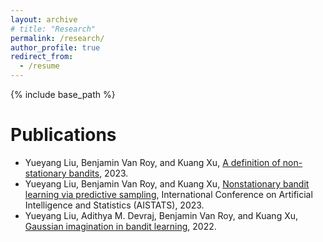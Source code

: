 ```yaml
---
layout: archive
# title: "Research"
permalink: /research/
author_profile: true
redirect_from:
  - /resume
---
```


{% include base_path %}

Publications
======
* Yueyang Liu, Benjamin Van Roy, and Kuang Xu, [A definition of non-stationary bandits](https://arxiv.org/abs/2302.12202), 2023.  
* Yueyang Liu, Benjamin Van Roy, and Kuang Xu, [Nonstationary bandit learning via predictive sampling](https://arxiv.org/abs/2205.01970), International Conference on Artificial Intelligence and Statistics (AISTATS), 2023. 
* Yueyang Liu, Adithya M. Devraj, Benjamin Van Roy, and Kuang Xu, [Gaussian imagination in bandit learning](https://arxiv.org/abs/2201.01902), 2022. 
  

